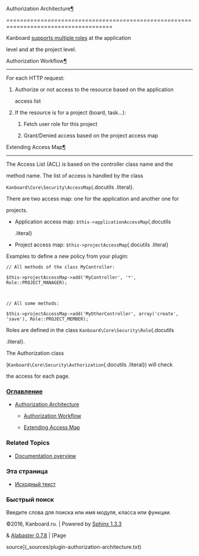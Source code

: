 Authorization Architecture[¶](#authorization-architecture "Ссылка на этот заголовок")

=====================================================================================



Kanboard [supports multiple roles](roles.markdown) at the application

level and at the project level.



Authorization Workflow[¶](#authorization-workflow "Ссылка на этот заголовок")

-----------------------------------------------------------------------------



For each HTTP request:



1.  Authorize or not access to the resource based on the application

    access list

2.  If the resource is for a project (board, task...):

    1.  Fetch user role for this project

    2.  Grant/Denied access based on the project access map



Extending Access Map[¶](#extending-access-map "Ссылка на этот заголовок")

-------------------------------------------------------------------------



The Access List (ACL) is based on the controller class name and the

method name. The list of access is handled by the class

`Kanboard\Core\Security\AccessMap`{.docutils .literal}.



There are two access map: one for the application and another one for

projects.



-   Application access map: `$this->applicationAccessMap`{.docutils

    .literal}

-   Project access map: `$this->projectAccessMap`{.docutils .literal}



Examples to define a new policy from your plugin:



    // All methods of the class MyController:

    $this->projectAccessMap->add('MyController', '*', Role::PROJECT_MANAGER);



    // All some methods:

    $this->projectAccessMap->add('MyOtherController', array('create', 'save'), Role::PROJECT_MEMBER);



Roles are defined in the class `Kanboard\Core\Security\Role`{.docutils

.literal}.



The Authorization class

(`Kanboard\Core\Security\Authorization`{.docutils .literal}) will check

the access for each page.



### [Оглавление](index.markdown)



-   [Authorization Architecture](#)

    -   [Authorization Workflow](#authorization-workflow)

    -   [Extending Access Map](#extending-access-map)



### Related Topics



-   [Documentation overview](index.markdown)



### Эта страница



-   [Исходный текст](_sources/plugin-authorization-architecture.txt)



### Быстрый поиск



Введите слова для поиска или имя модуля, класса или функции.



©2016, Kanboard.ru. | Powered by [Sphinx 1.3.3](http://sphinx-doc.org/)

& [Alabaster 0.7.8](https://github.com/bitprophet/alabaster) | [Page

source](_sources/plugin-authorization-architecture.txt)


